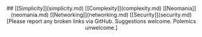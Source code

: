 <div style="text-align:center">
## [[Simplicity]](simplicity.md) [[Complexity]](complexity.md) [[Neomania]](neomania.md) [[Networking]](networking.md) [[Security]](security.md)
</div>

<div style="text-align:center">
[Please report any broken links via GitHub. Suggestions welcome. Polemics unwelcome.]
</div>
